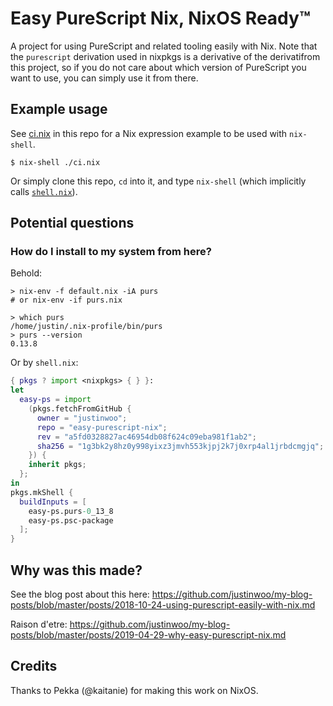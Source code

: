 # Easy PureScript Nix, NixOS Ready™

A project for using PureScript and related tooling easily with Nix. Note that the `purescript` derivation used in nixpkgs is a derivative of the derivatifrom this project, so if you do not care about which version of PureScript you want to use, you can simply use it from there.

## Example usage

See [ci.nix](./ci.nix) in this repo for a Nix expression example to be used with `nix-shell`.

```text
$ nix-shell ./ci.nix
```

Or simply clone this repo, `cd` into it, and type `nix-shell` (which implicitly calls [`shell.nix`](./shell.nix)).

## Potential questions

### How do I install to my system from here?

Behold:

```
> nix-env -f default.nix -iA purs
# or nix-env -if purs.nix

> which purs
/home/justin/.nix-profile/bin/purs
> purs --version
0.13.8
```

Or by `shell.nix`:

```nix
{ pkgs ? import <nixpkgs> { } }:
let
  easy-ps = import
    (pkgs.fetchFromGitHub {
      owner = "justinwoo";
      repo = "easy-purescript-nix";
      rev = "a5fd0328827ac46954db08f624c09eba981f1ab2";
      sha256 = "1g3bk2y8hz0y998yixz3jmvh553kjpj2k7j0xrp4al1jrbdcmgjq";
    }) {
    inherit pkgs;
  };
in
pkgs.mkShell {
  buildInputs = [
    easy-ps.purs-0_13_8
    easy-ps.psc-package
  ];
}
```

## Why was this made?

See the blog post about this here: <https://github.com/justinwoo/my-blog-posts/blob/master/posts/2018-10-24-using-purescript-easily-with-nix.md>

Raison d'etre: <https://github.com/justinwoo/my-blog-posts/blob/master/posts/2019-04-29-why-easy-purescript-nix.md>

## Credits

Thanks to Pekka (@kaitanie) for making this work on NixOS.
